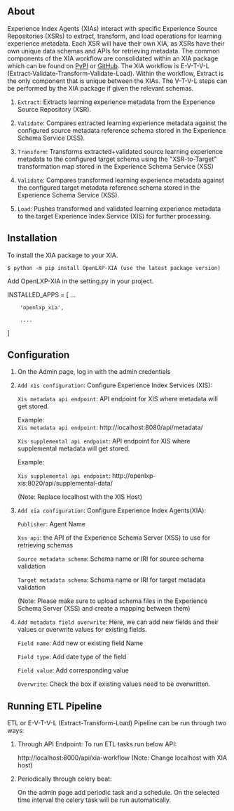 ## About

Experience Index Agents (XIAs) interact with specific Experience Source Repositories (XSRs) to extract, transform, and load operations for learning experience metadata.  Each XSR will have their own XIA, as XSRs have their own unique data schemas and APIs for retrieving metadata.  The common components of the XIA workflow are consolidated within an XIA package which can be found on [PyPI](https://pypi.org/project/openlxp-xia/) or [GitHub](https://github.com/OpenLXP/openlxp-xia).  The XIA workflow is E-V-T-V-L (Extract-Validate-Transform-Validate-Load).  Within the workflow, Extract is the only component that is unique between the XIAs.  The V-T-V-L steps can be performed by the XIA package if given the relevant schemas.

1. `Extract`: Extracts learning experience metadata from the Experience Source Repository (XSR).

2. `Validate`: Compares extracted learning experience metadata against the configured source metadata reference schema stored in the Experience Schema Service (XSS).

3. `Transform`: Transforms extracted+validated source learning experience metadata to the configured target schema using the "XSR-to-Target" transformation map stored in the Experience Schema Service (XSS)

4. `Validate`: Compares transformed learning experience metadata against the configured target metadata reference schema stored in the Experience Schema Service (XSS).

5. `Load`: Pushes transformed and validated learning experience metadata to the target Experience Index Service (XIS) for further processing.

## Installation

To install the XIA package to your XIA.

    $ python -m pip install OpenLXP-XIA (use the latest package version)

Add OpenLXP-XIA in the setting.py in your project.

INSTALLED_APPS = [
        ...
        
        'openlxp_xia',
        
        ....
]

## Configuration

1. On the Admin page, log in with the admin credentials 

2. `Add xis configuration`: Configure Experience Index Services (XIS): 

    `Xis metadata api endpoint`: API endpoint for XIS where metadata will get stored.

     Example:  
    `Xis metadata api endpoint`: http://localhost:8080/api/metadata/

    `Xis supplemental api endpoint`: API endpoint for XIS where supplemental metadata will get stored.

    Example: 

    `Xis supplemental api endpoint`: http://openlxp-xis:8020/api/supplemental-data/

    (Note: Replace localhost with the XIS Host)


3.  `Add xia configuration`: Configure Experience Index Agents(XIA):

    `Publisher`: Agent Name
    
    `Xss api`: the API of the Experience Schema Server (XSS) to use for retrieving schemas
    
    `Source metadata schema`: Schema name or IRI for source schema validation
    
    `Target metadata schema`: Schema name or IRI for target metadata validation

    (Note: Please make sure to upload schema files in the Experience Schema Server (XSS) and create a mapping between them)


4. `Add metadata field overwrite`: Here, we can add new fields and their values or overwrite values for existing fields.

    `Field name`: Add new or existing field Name
    
    `Field type`: Add date type of the field
    
    `Field value`: Add corresponding value
    
    `Overwrite`: Check the box if existing values need to be overwritten.

## Running ETL Pipeline

ETL or E-V-T-V-L (Extract-Transform-Load) Pipeline can be run through two ways:

1. Through API Endpoint:
To run ETL tasks run below API:
    
    http://localhost:8000/api/xia-workflow
(Note: Change localhost with XIA host)

2. Periodically through celery beat: 

    On the admin page add periodic task and a schedule. On the selected time interval the celery task will be run automatically.

